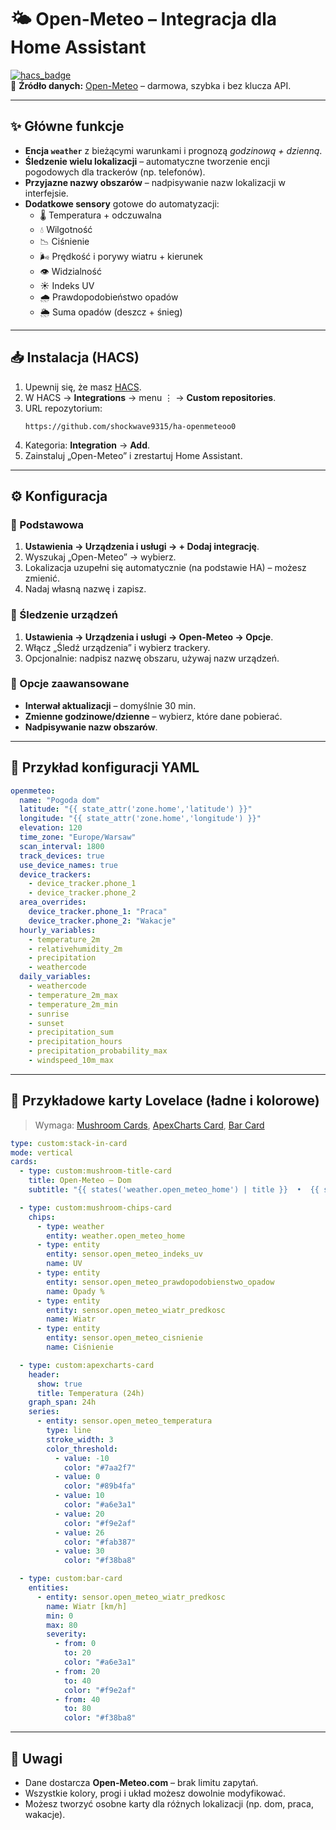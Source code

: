 # 🌤 Open-Meteo – Integracja dla Home Assistant

[![hacs_badge](https://img.shields.io/badge/HACS-Default-orange.svg)](https://hacs.xyz/)  
📡 **Źródło danych:** [Open-Meteo](https://open-meteo.com/) – darmowa, szybka i bez klucza API.

---

## ✨ Główne funkcje

- **Encja `weather`** z bieżącymi warunkami i prognozą *godzinową + dzienną*.
- **Śledzenie wielu lokalizacji** – automatyczne tworzenie encji pogodowych dla trackerów (np. telefonów).
- **Przyjazne nazwy obszarów** – nadpisywanie nazw lokalizacji w interfejsie.
- **Dodatkowe sensory** gotowe do automatyzacji:
  - 🌡 Temperatura + odczuwalna
  - 💧 Wilgotność
  - 📉 Ciśnienie
  - 🌬 Prędkość i porywy wiatru + kierunek
  - 👁 Widzialność
  - ☀️ Indeks UV
  - 🌧 Prawdopodobieństwo opadów
  - 🌦 Suma opadów (deszcz + śnieg)

---

## 📥 Instalacja (HACS)

1. Upewnij się, że masz [HACS](https://hacs.xyz/).
2. W HACS → **Integrations** → menu ⋮ → **Custom repositories**.
3. URL repozytorium:  
   ```
   https://github.com/shockwave9315/ha-openmeteoo0
   ```
4. Kategoria: **Integration** → **Add**.
5. Zainstaluj „Open-Meteo” i zrestartuj Home Assistant.

---

## ⚙️ Konfiguracja

### 🔹 Podstawowa
1. **Ustawienia → Urządzenia i usługi → + Dodaj integrację**.
2. Wyszukaj „Open-Meteo” → wybierz.
3. Lokalizacja uzupełni się automatycznie (na podstawie HA) – możesz zmienić.
4. Nadaj własną nazwę i zapisz.

### 🔹 Śledzenie urządzeń
1. **Ustawienia → Urządzenia i usługi → Open-Meteo → Opcje**.
2. Włącz „Śledź urządzenia” i wybierz trackery.
3. Opcjonalnie: nadpisz nazwę obszaru, używaj nazw urządzeń.

### 🔹 Opcje zaawansowane
- **Interwał aktualizacji** – domyślnie 30 min.
- **Zmienne godzinowe/dzienne** – wybierz, które dane pobierać.
- **Nadpisywanie nazw obszarów**.

---

## 📝 Przykład konfiguracji YAML

```yaml
openmeteo:
  name: "Pogoda dom"
  latitude: "{{ state_attr('zone.home','latitude') }}"
  longitude: "{{ state_attr('zone.home','longitude') }}"
  elevation: 120
  time_zone: "Europe/Warsaw"
  scan_interval: 1800
  track_devices: true
  use_device_names: true
  device_trackers:
    - device_tracker.phone_1
    - device_tracker.phone_2
  area_overrides:
    device_tracker.phone_1: "Praca"
    device_tracker.phone_2: "Wakacje"
  hourly_variables:
    - temperature_2m
    - relativehumidity_2m
    - precipitation
    - weathercode
  daily_variables:
    - weathercode
    - temperature_2m_max
    - temperature_2m_min
    - sunrise
    - sunset
    - precipitation_sum
    - precipitation_hours
    - precipitation_probability_max
    - windspeed_10m_max
```

---

## 🎨 Przykładowe karty Lovelace (ładne i kolorowe)

> Wymaga: [Mushroom Cards](https://github.com/piitaya/lovelace-mushroom), [ApexCharts Card](https://github.com/RomRider/apexcharts-card), [Bar Card](https://github.com/custom-cards/bar-card)

```yaml
type: custom:stack-in-card
mode: vertical
cards:
  - type: custom:mushroom-title-card
    title: Open-Meteo – Dom
    subtitle: "{{ states('weather.open_meteo_home') | title }}  •  {{ state_attr('weather.open_meteo_home','temperature') }}°C"

  - type: custom:mushroom-chips-card
    chips:
      - type: weather
        entity: weather.open_meteo_home
      - type: entity
        entity: sensor.open_meteo_indeks_uv
        name: UV
      - type: entity
        entity: sensor.open_meteo_prawdopodobienstwo_opadow
        name: Opady %
      - type: entity
        entity: sensor.open_meteo_wiatr_predkosc
        name: Wiatr
      - type: entity
        entity: sensor.open_meteo_cisnienie
        name: Ciśnienie

  - type: custom:apexcharts-card
    header:
      show: true
      title: Temperatura (24h)
    graph_span: 24h
    series:
      - entity: sensor.open_meteo_temperatura
        type: line
        stroke_width: 3
        color_threshold:
          - value: -10
            color: "#7aa2f7"
          - value: 0
            color: "#89b4fa"
          - value: 10
            color: "#a6e3a1"
          - value: 20
            color: "#f9e2af"
          - value: 26
            color: "#fab387"
          - value: 30
            color: "#f38ba8"

  - type: custom:bar-card
    entities:
      - entity: sensor.open_meteo_wiatr_predkosc
        name: Wiatr [km/h]
        min: 0
        max: 80
        severity:
          - from: 0
            to: 20
            color: "#a6e3a1"
          - from: 20
            to: 40
            color: "#f9e2af"
          - from: 40
            to: 80
            color: "#f38ba8"
```

---

## 📌 Uwagi
- Dane dostarcza **Open-Meteo.com** – brak limitu zapytań.
- Wszystkie kolory, progi i układ możesz dowolnie modyfikować.
- Możesz tworzyć osobne karty dla różnych lokalizacji (np. dom, praca, wakacje).
